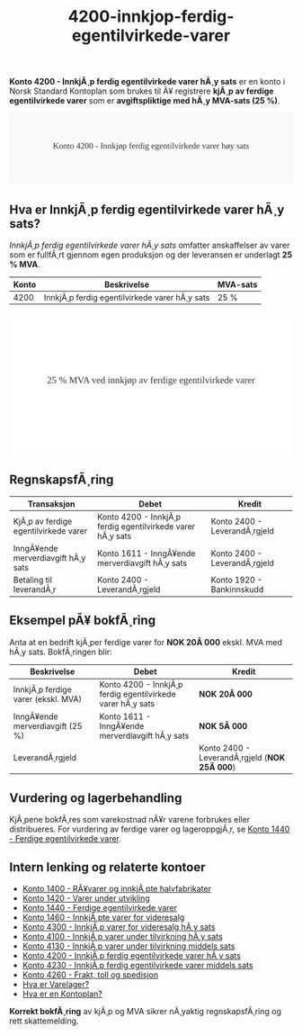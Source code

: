 ﻿---
title: "4200-innkjop-ferdig-egentilvirkede-varer"
meta_title: "4200-innkjop-ferdig-egentilvirkede-varer"
meta_description: '**Konto 4200 - InnkjÃ¸p ferdig egentilvirkede varer hÃ¸y sats** er en konto i Norsk Standard Kontoplan som brukes til Ã¥ registrere **kjÃ¸p av ferdige egentilvi...'
slug: 4200-innkjop-ferdig-egentilvirkede-varer
type: blog
layout: pages/single
---

**Konto 4200 - InnkjÃ¸p ferdig egentilvirkede varer hÃ¸y sats** er en konto i Norsk Standard Kontoplan som brukes til Ã¥ registrere **kjÃ¸p av ferdige egentilvirkede varer** som er **avgiftspliktige med hÃ¸y MVA-sats (25 %)**.

![Illustrasjon av konto 4200 InnkjÃ¸p ferdig egentilvirkede varer hÃ¸y sats](4200-innkjop-ferdig-egentilvirkede-varer-hoy-sats-image.svg)

## Hva er InnkjÃ¸p ferdig egentilvirkede varer hÃ¸y sats?

*InnkjÃ¸p ferdig egentilvirkede varer hÃ¸y sats* omfatter anskaffelser av varer som er fullfÃ¸rt gjennom egen produksjon og der leveransen er underlagt **25 % MVA**.

| Konto | Beskrivelse                                           | MVA-sats |
|-------|-------------------------------------------------------|----------|
| 4200  | InnkjÃ¸p ferdig egentilvirkede varer hÃ¸y sats          | 25 %     |

![HÃ¸y MVA-sats for ferdige egentilvirkede varer](4200-mva-hoy-sats-ferdige-egentilvirkede-varer.svg)

## RegnskapsfÃ¸ring

| Transaksjon                                   | Debet                                                        | Kredit                           |
|-----------------------------------------------|--------------------------------------------------------------|----------------------------------|
| KjÃ¸p av ferdige egentilvirkede varer           | Konto 4200 - InnkjÃ¸p ferdig egentilvirkede varer hÃ¸y sats     | Konto 2400 - LeverandÃ¸rgjeld     |
| InngÃ¥ende merverdiavgift hÃ¸y sats              | Konto 1611 - InngÃ¥ende merverdiavgift hÃ¸y sats               | Konto 2400 - LeverandÃ¸rgjeld     |
| Betaling til leverandÃ¸r                        | Konto 2400 - LeverandÃ¸rgjeld                                 | Konto 1920 - Bankinnskudd        |

## Eksempel pÃ¥ bokfÃ¸ring

Anta at en bedrift kjÃ¸per ferdige varer for **NOK 20Â 000** ekskl. MVA med hÃ¸y sats. BokfÃ¸ringen blir:

| Beskrivelse                                   | Debet                                                        | Kredit                                      |
|-----------------------------------------------|--------------------------------------------------------------|----------------------------------------------|
| InnkjÃ¸p ferdige varer (ekskl. MVA)             | Konto 4200 - InnkjÃ¸p ferdig egentilvirkede varer hÃ¸y sats     | **NOK 20Â 000**                              |
| InngÃ¥ende merverdiavgift (25 %)               | Konto 1611 - InngÃ¥ende merverdiavgift hÃ¸y sats               | **NOK 5Â 000**                               |
| LeverandÃ¸rgjeld                               |                                                              | Konto 2400 - LeverandÃ¸rgjeld (**NOK 25Â 000**) |

## Vurdering og lagerbehandling

KjÃ¸pene bokfÃ¸res som varekostnad nÃ¥r varene forbrukes eller distribueres. For vurdering av ferdige varer og lageroppgjÃ¸r, se [Konto 1440 - Ferdige egentilvirkede varer](/blogs/kontoplan/1440-ferdige-egentilvirkede-varer "Konto 1440 - Ferdige egentilvirkede varer").

## Intern lenking og relaterte kontoer

* [Konto 1400 - RÃ¥varer og innkjÃ¸pte halvfabrikater](/blogs/kontoplan/1400-raavarer-og-innkjopte-halvfabrikater "Konto 1400 - RÃ¥varer og innkjÃ¸pte halvfabrikater")
* [Konto 1420 - Varer under utvikling](/blogs/kontoplan/1420-varer-under-utvikling "Konto 1420 - Varer under utvikling")
* [Konto 1440 - Ferdige egentilvirkede varer](/blogs/kontoplan/1440-ferdige-egentilvirkede-varer "Konto 1440 - Ferdige egentilvirkede varer")
* [Konto 1460 - InnkjÃ¸pte varer for videresalg](/blogs/kontoplan/1460-innkjopte-varer-for-videresalg "Konto 1460 - InnkjÃ¸pte varer for videresalg")
* [Konto 4300 - InnkjÃ¸p varer for videresalg hÃ¸y sats](/blogs/kontoplan/4300-innkjop-varer-for-videresalg-hoy-sats "Konto 4300 - InnkjÃ¸p varer for videresalg hÃ¸y sats")
* [Konto 4100 - InnkjÃ¸p varer under tilvirkning hÃ¸y sats](/blogs/kontoplan/4100-innkjop-varer-under-tilvirkning-hoy-sats "Konto 4100 - InnkjÃ¸p varer under tilvirkning hÃ¸y sats")
* [Konto 4130 - InnkjÃ¸p varer under tilvirkning middels sats](/blogs/kontoplan/4130-innkjop-varer-under-tilvirkning-middels-sats "Konto 4130 - InnkjÃ¸p varer under tilvirkning middels sats")
* [Konto 4200 - InnkjÃ¸p ferdig egentilvirkede varer hÃ¸y sats](/blogs/kontoplan/4200-innkjop-ferdig-egentilvirkede-varer-hoy-sats "Konto 4200 - InnkjÃ¸p ferdig egentilvirkede varer hÃ¸y sats")
* [Konto 4230 - InnkjÃ¸p ferdig egentilvirkede varer middels sats](/blogs/kontoplan/4230-innkjop-ferdig-egentilvirkede-varer-middels-sats "Konto 4230 - InnkjÃ¸p ferdig egentilvirkede varer middels sats")
* [Konto 4260 - Frakt, toll og spedisjon](/blogs/kontoplan/4260-frakt-toll-og-spedisjon "Konto 4260 - Frakt, toll og spedisjon")
* [Hva er Varelager?](/blogs/regnskap/hva-er-varelager "Hva er Varelager? Komplett Guide til LagerfÃ¸ring og Verdivurdering")
* [Hva er en Kontoplan?](/blogs/regnskap/hva-er-kontoplan "Hva er en Kontoplan? Komplett Guide til Kontoplaner i Norsk Regnskap")

**Korrekt bokfÃ¸ring** av kjÃ¸p og MVA sikrer nÃ¸yaktig regnskapsfÃ¸ring og rett skattemelding.
